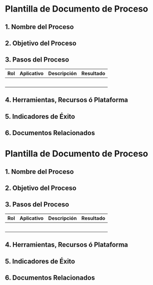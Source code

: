 # **Plantilla de Documento de Proceso**

## 1. Nombre del Proceso

## 2. Objetivo del Proceso

## 3. Pasos del Proceso

| **Rol** | **Aplicativo** | **Descripción** | **Resultado** |
| ------- | -------------- | --------------- | ------------- |
|         |                |                 |               |
|         |                |                 |               |
|         |                |                 |               |
|         |                |                 |               |
|         |                |                 |               |

## 4. Herramientas, Recursos ó Plataforma

## 5. Indicadores de Éxito

## 6. Documentos Relacionados
# **Plantilla de Documento de Proceso**

## 1. Nombre del Proceso

## 2. Objetivo del Proceso

## 3. Pasos del Proceso

| **Rol** | **Aplicativo** | **Descripción** | **Resultado** |
| ------- | -------------- | --------------- | ------------- |
|         |                |                 |               |
|         |                |                 |               |
|         |                |                 |               |
|         |                |                 |               |
|         |                |                 |               |

## 4. Herramientas, Recursos ó Plataforma

## 5. Indicadores de Éxito

## 6. Documentos Relacionados
